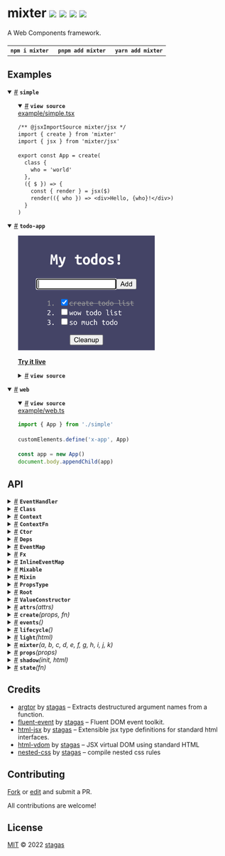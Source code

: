 <h1>
mixter <a href="https://npmjs.org/package/mixter"><img src="https://img.shields.io/badge/npm-v0.2.0-F00.svg?colorA=000"/></a> <a href="src"><img src="https://img.shields.io/badge/loc-593-FFF.svg?colorA=000"/></a> <a href="https://cdn.jsdelivr.net/npm/mixter@0.2.0/dist/mixter.min.js"><img src="https://img.shields.io/badge/brotli-2.8K-333.svg?colorA=000"/></a> <a href="LICENSE"><img src="https://img.shields.io/badge/license-MIT-F0B.svg?colorA=000"/></a>
</h1>

<p></p>

A Web Components framework.

<h4>
<table><tr><td title="Triple click to select and copy paste">
<code>npm i mixter </code>
</td><td title="Triple click to select and copy paste">
<code>pnpm add mixter </code>
</td><td title="Triple click to select and copy paste">
<code>yarn add mixter</code>
</td></tr></table>
</h4>

## Examples

<details id="example$simple" title="simple" open><summary><span><a href="#example$simple">#</a></span>  <code><strong>simple</strong></code></summary>  <ul>    <details id="source$simple" title="simple source code" open><summary><span><a href="#source$simple">#</a></span>  <code><strong>view source</strong></code></summary>  <a href="example/simple.tsx">example/simple.tsx</a>  <p>

```tsx
/** @jsxImportSource mixter/jsx */
import { create } from 'mixter'
import { jsx } from 'mixter/jsx'

export const App = create(
  class {
    who = 'world'
  },
  ({ $ }) => {
    const { render } = jsx($)
    render(({ who }) => <div>Hello, {who}!</div>)
  }
)
```

</p>
</details></ul></details><details id="example$todo-app" title="todo-app" open><summary><span><a href="#example$todo-app">#</a></span>  <code><strong>todo-app</strong></code></summary>  <ul><p></p>  <a href="https://stagas.github.io/mixter/example/todo-app.html"><img width="308.57142857142856" src="example/todo-app.png"></img>  <p><strong>Try it live</strong></p></a>    <details id="source$todo-app" title="todo-app source code" ><summary><span><a href="#source$todo-app">#</a></span>  <code><strong>view source</strong></code></summary>  <a href="example/todo-app.tsx">example/todo-app.tsx</a>  <p>

```tsx
/** @jsxImportSource mixter/jsx */
import { attrs, css, event, events, mixter, props, shadow, state } from 'mixter'
import { jsx, refs } from 'mixter/jsx'

type Todo = {
  name: string
  done: boolean
}

export class TodoApp extends mixter(
  // Extend basic HTMLElement
  HTMLElement,
  // Attach ShadowRoot
  shadow(),
  // Declare the events we will be emitting, this allows for
  // `el.onsomeevent = fn` to be statically typed
  events<{
    done: CustomEvent<{ todo: Todo }>
  }>(),
  // Element attributes, can be String, Number, Boolean
  attrs(
    class {
      name = 'My todos!'
      background = '#446'
      todoColor = '#fff'
      doneColor = '#999'
    }
  ),
  // Declare properties, can be any type
  props(
    class {
      form?: HTMLFormElement
      textInput?: HTMLInputElement
      todos: Todo[] = [
        { name: 'create todo list', done: true },
        { name: 'wow todo list', done: false },
        { name: 'so much todo', done: false },
      ]
      onTodoCleanup?: () => void
      onTodoAdd?: () => void
      onTodoChange?: (todo: Todo) => (
        e: Event & { currentTarget: HTMLInputElement },
      ) => void
    }
  ),
  // Reactive state handler
  state<TodoApp>(({ $, effect, reduce }) => {
    // Use jsx, returns the render function which acts like a `reduce`
    // that instead renders on the root element.
    const { render } = jsx($)
    // Use refs, `ref.someElement` can now be passed to `ref=` attributes in JSX.
    // Refs are bidirectional, meaning if they already have a reference, passing them to
    // a JSX element will "give" that element by reference, instead of filling "from" it.
    const { ref } = refs($)

    $.onTodoAdd = reduce(({ textInput, todos }) => (event().prevent.stop(() => {
      $.todos = [...todos, { name: textInput.value, done: false }]
      textInput.value = ''
      textInput.focus()
      // initialized with a noop function otherwise the render() below will never "fire"
      // because we are in its dependencies and our dependency `textInput` is
      // assigned inside it.
    })), () => {})

    $.onTodoChange = reduce(({ host, todos }) => (todo => (e => {
      todo.done = e.currentTarget.checked
      $.todos = [...todos]
      if (todo.done) host.dispatch('done', { todo })
    })))

    $.onTodoCleanup = reduce(({ todos }) => (() => {
      $.todos = [...todos.filter(todo => !todo.done)]
    }), () => {})

    effect(({ todos }) => {
      if (todos.length > 0 && todos.filter(todo => !todo.done).length === 0)
        alert('All done! Congrats!')
    })

    render((
      {
        name,
        background,
        doneColor,
        onTodoAdd,
        onTodoChange,
        onTodoCleanup,
        todoColor,
        todos,
      },
    ) => (
      <>
        <style>
          {css`
          width: 250px;
          padding: 10px;
          display: inline-flex;
          flex-flow: column nowrap;
          align-items: center;
          font-family: 'Ubuntu Mono', monospace;
          background: ${background};
          color: ${todoColor};
          .done {
            color: ${doneColor};
          }
          `()}
        </style>

        <h1>{name}</h1>

        <form
          onsubmit={onTodoAdd}
          style={{
            display: 'flex',
            flexFlow: 'column nowrap',
            alignItems: 'center',
          }}
        >
          <div>
            <input ref={ref.textInput} type="text" autofocus />
            <button type="submit">Add</button>
          </div>

          <ol>
            {todos.map(todo => (
              <li class={todo.done ? 'done' : ''}>
                <label>
                  <input
                    type="checkbox"
                    checked={todo.done}
                    onchange={onTodoChange(todo)}
                  />
                  {todo.done
                    ? <strike>{todo.name}</strike>
                    : todo.name}
                </label>
              </li>
            ))}
          </ol>

          {todos.some(todo => todo.done)
            && <button onclick={onTodoCleanup}>Cleanup</button>}
        </form>
      </>
    ))
  })
) {}

customElements.define('todo-app', TodoApp)

const todoApp = new TodoApp()

document.body.appendChild(todoApp)

todoApp.ondone = ({ detail: { todo } }) => {
  console.log('done', todo)
  // change background to a random hue every time we finish a todo
  todoApp.background = `hsl(${Math.random() * 360}, 30%, 20%)`
}
```

</p>
</details></ul></details><details id="example$web" title="web" open><summary><span><a href="#example$web">#</a></span>  <code><strong>web</strong></code></summary>  <ul>    <details id="source$web" title="web source code" open><summary><span><a href="#source$web">#</a></span>  <code><strong>view source</strong></code></summary>  <a href="example/web.ts">example/web.ts</a>  <p>

```ts
import { App } from './simple'

customElements.define('x-app', App)

const app = new App()
document.body.appendChild(app)
```

</p>
</details></ul></details>

## API

<p>  <details id="EventHandler$21" title="Interface" ><summary><span><a href="#EventHandler$21">#</a></span>  <code><strong>EventHandler</strong></code>    </summary>  <a href="src/mixins/events.ts#L3">src/mixins/events.ts#L3</a>  <ul>    <p>    <details id="e$25" title="Parameter" ><summary><span><a href="#e$25">#</a></span>  <code><strong>e</strong></code>    </summary>    <ul><p><a href="#E$23">E</a> &amp; {<p>  <details id="currentTarget$27" title="Property" ><summary><span><a href="#currentTarget$27">#</a></span>  <code><strong>currentTarget</strong></code>    </summary>  <a href="src/mixins/events.ts#L4">src/mixins/events.ts#L4</a>  <ul><p><a href="#T$22">T</a></p>        </ul></details><details id="target$28" title="Property" ><summary><span><a href="#target$28">#</a></span>  <code><strong>target</strong></code>    </summary>  <a href="src/mixins/events.ts#L4">src/mixins/events.ts#L4</a>  <ul><p><span>Element</span></p>        </ul></details></p>}</p>        </ul></details>  <p><strong>EventHandler</strong><em>(e)</em>  &nbsp;=&gt;  <ul>void</ul></p></p>    </ul></details><details id="Class$453" title="TypeAlias" ><summary><span><a href="#Class$453">#</a></span>  <code><strong>Class</strong></code>    </summary>  <a href="src/types.ts#L1">src/types.ts#L1</a>  <ul><p><details id="__type$454" title="Constructor" ><summary><span><a href="#__type$454">#</a></span>  <em>(args)</em>    </summary>  <a href="src/types.ts#L1">src/types.ts#L1</a>  <ul>    <p>  <details id="__type$455" title="ConstructorSignature" ><summary><span><a href="#__type$455">#</a></span>  <code><strong>new</strong></code><em>()</em>    </summary>    <ul><p><a href="#T$457">T</a></p>      <p>  <details id="args$456" title="Parameter" ><summary><span><a href="#args$456">#</a></span>  <code><strong>args</strong></code>    </summary>    <ul><p>any  []</p>        </ul></details></p>  </ul></details></p>    </ul></details></p>        </ul></details><details id="Context$112" title="TypeAlias" ><summary><span><a href="#Context$112">#</a></span>  <code><strong>Context</strong></code>    </summary>  <a href="src/mixins/state.ts#L24">src/mixins/state.ts#L24</a>  <ul><p>{<p>  <details id="$$114" title="Property" ><summary><span><a href="#$$114">#</a></span>  <code><strong>$</strong></code>    </summary>  <a href="src/mixins/state.ts#L25">src/mixins/state.ts#L25</a>  <ul><p><a href="#Context$112">Context</a>&lt;<a href="#T$135">T</a>&gt; &amp; <a href="#T$135">T</a></p>        </ul></details><details id="cleanup$115" title="Method" ><summary><span><a href="#cleanup$115">#</a></span>  <code><strong>cleanup</strong></code><em>()</em>    </summary>  <a href="src/mixins/state.ts#L26">src/mixins/state.ts#L26</a>  <ul>    <p>      <p><strong>cleanup</strong><em>()</em>  &nbsp;=&gt;  <ul>void</ul></p></p>    </ul></details><details id="effect$117" title="Method" ><summary><span><a href="#effect$117">#</a></span>  <code><strong>effect</strong></code><em>(fn, cb)</em>    </summary>  <a href="src/mixins/state.ts#L27">src/mixins/state.ts#L27</a>  <ul>    <p>    <details id="fn$119" title="Function" ><summary><span><a href="#fn$119">#</a></span>  <code><strong>fn</strong></code><em>(ctx)</em>    </summary>    <ul>    <p>    <details id="ctx$122" title="Parameter" ><summary><span><a href="#ctx$122">#</a></span>  <code><strong>ctx</strong></code>    </summary>    <ul><p><a href="#Deps$91">Deps</a>&lt;<a href="#T$135">T</a>&gt;</p>        </ul></details>  <p><strong>fn</strong><em>(ctx)</em>  &nbsp;=&gt;  <ul>any</ul></p></p>    </ul></details><details id="cb$123" title="Function" ><summary><span><a href="#cb$123">#</a></span>  <code><strong>cb</strong></code><em>(value)</em>    </summary>    <ul>    <p>    <details id="value$126" title="Parameter" ><summary><span><a href="#value$126">#</a></span>  <code><strong>value</strong></code>    </summary>    <ul><p>any</p>        </ul></details>  <p><strong>cb</strong><em>(value)</em>  &nbsp;=&gt;  <ul>boolean | void</ul></p></p>    </ul></details>  <p><strong>effect</strong><em>(fn, cb)</em>  &nbsp;=&gt;  <ul>void</ul></p></p>    </ul></details><details id="reduce$127" title="Method" ><summary><span><a href="#reduce$127">#</a></span>  <code><strong>reduce</strong></code><em>(fn, initial)</em>    </summary>  <a href="src/mixins/state.ts#L28">src/mixins/state.ts#L28</a>  <ul>    <p>    <details id="fn$130" title="Function" ><summary><span><a href="#fn$130">#</a></span>  <code><strong>fn</strong></code><em>(ctx)</em>    </summary>    <ul>    <p>    <details id="ctx$133" title="Parameter" ><summary><span><a href="#ctx$133">#</a></span>  <code><strong>ctx</strong></code>    </summary>    <ul><p><a href="#Deps$91">Deps</a>&lt;<a href="#T$135">T</a>&gt;</p>        </ul></details>  <p><strong>fn</strong><em>(ctx)</em>  &nbsp;=&gt;  <ul><a href="#R$129">R</a></ul></p></p>    </ul></details><details id="initial$134" title="Parameter" ><summary><span><a href="#initial$134">#</a></span>  <code><strong>initial</strong></code>    </summary>    <ul><p><a href="#R$129">R</a></p>        </ul></details>  <p><strong>reduce</strong>&lt;<span>R</span>&gt;<em>(fn, initial)</em>  &nbsp;=&gt;  <ul><a href="#R$129">R</a></ul></p></p>    </ul></details></p>}</p>        </ul></details><details id="ContextFn$85" title="TypeAlias" ><summary><span><a href="#ContextFn$85">#</a></span>  <code><strong>ContextFn</strong></code>    </summary>  <a href="src/mixins/state.ts#L6">src/mixins/state.ts#L6</a>  <ul><p><details id="__type$86" title="Function" ><summary><span><a href="#__type$86">#</a></span>  <em>(this, ctx)</em>    </summary>    <ul>    <p>    <details id="this$88" title="Parameter" ><summary><span><a href="#this$88">#</a></span>  <code><strong>this</strong></code>    </summary>    <ul><p><a href="#T$90">T</a></p>        </ul></details><details id="ctx$89" title="Parameter" ><summary><span><a href="#ctx$89">#</a></span>  <code><strong>ctx</strong></code>    </summary>    <ul><p><a href="#Context$112">Context</a>&lt;<a href="#T$90">T</a>&gt;</p>        </ul></details>  <p><strong></strong><em>(this, ctx)</em>  &nbsp;=&gt;  <ul>void</ul></p></p>    </ul></details></p>        </ul></details><details id="Ctor$458" title="TypeAlias" ><summary><span><a href="#Ctor$458">#</a></span>  <code><strong>Ctor</strong></code>    </summary>  <a href="src/types.ts#L3">src/types.ts#L3</a>  <ul><p><details id="__type$459" title="Constructor" ><summary><span><a href="#__type$459">#</a></span>  <em>(args)</em>    </summary>  <a href="src/types.ts#L3">src/types.ts#L3</a>  <ul>    <p>  <details id="__type$460" title="ConstructorSignature" ><summary><span><a href="#__type$460">#</a></span>  <code><strong>new</strong></code><em>()</em>    </summary>    <ul><p>unknown</p>      <p>  <details id="args$461" title="Parameter" ><summary><span><a href="#args$461">#</a></span>  <code><strong>args</strong></code>    </summary>    <ul><p>any  []</p>        </ul></details></p>  </ul></details></p>    </ul></details></p>        </ul></details><details id="Deps$91" title="TypeAlias" ><summary><span><a href="#Deps$91">#</a></span>  <code><strong>Deps</strong></code>    </summary>  <a href="src/mixins/state.ts#L8">src/mixins/state.ts#L8</a>  <ul><p>[K   in   keyof     <a href="#T$92">T</a>  ]-?:  <span>NonNullable</span>&lt;<a href="#T$92">T</a>  [<span>K</span>]&gt;</p>        </ul></details><details id="EventMap$29" title="TypeAlias" ><summary><span><a href="#EventMap$29">#</a></span>  <code><strong>EventMap</strong></code>    </summary>  <a href="src/mixins/events.ts#L7">src/mixins/events.ts#L7</a>  <ul><p>[K   in   keyof     <a href="#P$31">P</a>  ]:  <a href="#EventHandler$21">EventHandler</a>&lt;<span>InstanceType</span>&lt;<a href="#T$30">T</a>&gt;, <a href="#P$31">P</a>  [<span>K</span>]&gt;</p>        </ul></details><details id="Fx$93" title="TypeAlias" ><summary><span><a href="#Fx$93">#</a></span>  <code><strong>Fx</strong></code>    </summary>  <a href="src/mixins/state.ts#L12">src/mixins/state.ts#L12</a>  <ul><p>{<p>  <details id="dispose$101" title="Property" ><summary><span><a href="#dispose$101">#</a></span>  <code><strong>dispose</strong></code>    </summary>  <a href="src/mixins/state.ts#L15">src/mixins/state.ts#L15</a>  <ul><p><details id="__type$102" title="Function" ><summary><span><a href="#__type$102">#</a></span>  <em>()</em>    </summary>    <ul>    <p>      <p><strong></strong><em>()</em>  &nbsp;=&gt;  <ul>void</ul></p></p>    </ul></details> | <code>null</code></p>        </ul></details><details id="initial$105" title="Property" ><summary><span><a href="#initial$105">#</a></span>  <code><strong>initial</strong></code>    </summary>  <a href="src/mixins/state.ts#L17">src/mixins/state.ts#L17</a>  <ul><p>any</p>        </ul></details><details id="keys$107" title="Property" ><summary><span><a href="#keys$107">#</a></span>  <code><strong>keys</strong></code>    </summary>  <a href="src/mixins/state.ts#L19">src/mixins/state.ts#L19</a>  <ul><p><span>Set</span>&lt;keyof     <a href="#T$110">T</a>&gt;</p>        </ul></details><details id="pass$109" title="Property" ><summary><span><a href="#pass$109">#</a></span>  <code><strong>pass</strong></code>    </summary>  <a href="src/mixins/state.ts#L21">src/mixins/state.ts#L21</a>  <ul><p>boolean</p>        </ul></details><details id="target$106" title="Property" ><summary><span><a href="#target$106">#</a></span>  <code><strong>target</strong></code>    </summary>  <a href="src/mixins/state.ts#L18">src/mixins/state.ts#L18</a>  <ul><p>keyof     <a href="#T$110">T</a></p>        </ul></details><details id="type$104" title="Property" ><summary><span><a href="#type$104">#</a></span>  <code><strong>type</strong></code>    </summary>  <a href="src/mixins/state.ts#L16">src/mixins/state.ts#L16</a>  <ul><p>any</p>        </ul></details><details id="values$108" title="Property" ><summary><span><a href="#values$108">#</a></span>  <code><strong>values</strong></code>    </summary>  <a href="src/mixins/state.ts#L20">src/mixins/state.ts#L20</a>  <ul><p><a href="#Deps$91">Deps</a>&lt;<a href="#T$110">T</a>&gt;</p>        </ul></details><details id="cb$98" title="Method" ><summary><span><a href="#cb$98">#</a></span>  <code><strong>cb</strong></code><em>(value)</em>    </summary>  <a href="src/mixins/state.ts#L14">src/mixins/state.ts#L14</a>  <ul>    <p>    <details id="value$100" title="Parameter" ><summary><span><a href="#value$100">#</a></span>  <code><strong>value</strong></code>    </summary>    <ul><p><a href="#R$111">R</a></p>        </ul></details>  <p><strong>cb</strong><em>(value)</em>  &nbsp;=&gt;  <ul>boolean | void</ul></p></p>    </ul></details><details id="fn$95" title="Method" ><summary><span><a href="#fn$95">#</a></span>  <code><strong>fn</strong></code><em>(deps)</em>    </summary>  <a href="src/mixins/state.ts#L13">src/mixins/state.ts#L13</a>  <ul>    <p>    <details id="deps$97" title="Parameter" ><summary><span><a href="#deps$97">#</a></span>  <code><strong>deps</strong></code>    </summary>    <ul><p><a href="#Deps$91">Deps</a>&lt;<a href="#T$110">T</a>&gt;</p>        </ul></details>  <p><strong>fn</strong><em>(deps)</em>  &nbsp;=&gt;  <ul><a href="#R$111">R</a></ul></p></p>    </ul></details></p>}</p>        </ul></details><details id="InlineEventMap$32" title="TypeAlias" ><summary><span><a href="#InlineEventMap$32">#</a></span>  <code><strong>InlineEventMap</strong></code>    </summary>  <a href="src/mixins/events.ts#L14">src/mixins/events.ts#L14</a>  <ul><p>[K   in   keyof     <a href="#P$34">P</a>  ]:  <a href="#EventHandler$21">EventHandler</a>&lt;<span>InstanceType</span>&lt;<a href="#T$33">T</a>&gt;, <a href="#P$34">P</a>  [<span>K</span>]&gt;</p>        </ul></details><details id="Mixable$462" title="TypeAlias" ><summary><span><a href="#Mixable$462">#</a></span>  <code><strong>Mixable</strong></code>    </summary>  <a href="src/types.ts#L5">src/types.ts#L5</a>  <ul><p>{} &amp; <span>Omit</span>&lt;<a href="#T$464">T</a>, <code>"constructor"</code>&gt;</p>        </ul></details><details id="Mixin$465" title="TypeAlias" ><summary><span><a href="#Mixin$465">#</a></span>  <code><strong>Mixin</strong></code>    </summary>  <a href="src/types.ts#L9">src/types.ts#L9</a>  <ul><p><a href="#Mixable$462">Mixable</a>&lt;<span>CustomElementConstructor</span>&gt;</p>        </ul></details><details id="PropsType$11" title="TypeAlias" ><summary><span><a href="#PropsType$11">#</a></span>  <code><strong>PropsType</strong></code>    </summary>  <a href="src/mixins/attrs.ts#L6">src/mixins/attrs.ts#L6</a>  <ul><p>[K   in   keyof     <a href="#T$12">T</a>  ]:  <span>NonNullable</span>&lt;<a href="#T$12">T</a>  [<span>K</span>]&gt; extends <a href="#ValueConstructor$10">ValueConstructor</a> ? <span>ReturnType</span>&lt;<span>NonNullable</span>&lt;<a href="#T$12">T</a>  [<span>K</span>]&gt;&gt; : <span>NonNullable</span>&lt;<a href="#T$12">T</a>  [<span>K</span>]&gt;</p>        </ul></details><details id="Root$479" title="TypeAlias" ><summary><span><a href="#Root$479">#</a></span>  <code><strong>Root</strong></code>    </summary>  <a href="src/types.ts#L72">src/types.ts#L72</a>  <ul><p>{}</p>        </ul></details><details id="ValueConstructor$10" title="TypeAlias" ><summary><span><a href="#ValueConstructor$10">#</a></span>  <code><strong>ValueConstructor</strong></code>    </summary>  <a href="src/mixins/attrs.ts#L4">src/mixins/attrs.ts#L4</a>  <ul><p>typeof   <span>String</span> | typeof   <span>Number</span> | typeof   <span>Boolean</span></p>        </ul></details><details id="attrs$13" title="Function" ><summary><span><a href="#attrs$13">#</a></span>  <code><strong>attrs</strong></code><em>(attrs)</em>    </summary>  <a href="src/mixins/attrs.ts#L34">src/mixins/attrs.ts#L34</a>  <ul>    <p>    <details id="attrs$16" title="Parameter" ><summary><span><a href="#attrs$16">#</a></span>  <code><strong>attrs</strong></code>    </summary>    <ul><p><a href="#Class$453">Class</a>&lt;<a href="#P$15">P</a>&gt;</p>        </ul></details>  <p><strong>attrs</strong>&lt;<span>P</span>&gt;<em>(attrs)</em>  &nbsp;=&gt;  <ul><details id="__type$17" title="Function" ><summary><span><a href="#__type$17">#</a></span>  <em>(superclass)</em>    </summary>    <ul>    <p>    <details id="superclass$20" title="Parameter" ><summary><span><a href="#superclass$20">#</a></span>  <code><strong>superclass</strong></code>    </summary>    <ul><p><a href="#T$19">T</a></p>        </ul></details>  <p><strong></strong>&lt;<span>T</span><span>&nbsp;extends&nbsp;</span>     <a href="#Mixin$465">Mixin</a>&gt;<em>(superclass)</em>  &nbsp;=&gt;  <ul><a href="#T$19">T</a> &amp; <a href="#Class$453">Class</a>&lt;<a href="#PropsType$11">PropsType</a>&lt;<a href="#P$15">P</a>&gt;&gt;</ul></p></p>    </ul></details></ul></p></p>    </ul></details><details id="create$1" title="Function" ><summary><span><a href="#create$1">#</a></span>  <code><strong>create</strong></code><em>(props, fn)</em>    </summary>  <a href="src/create.ts#L3">src/create.ts#L3</a>  <ul>    <p>    <details id="props$4" title="Parameter" ><summary><span><a href="#props$4">#</a></span>  <code><strong>props</strong></code>    </summary>    <ul><p><a href="#Class$453">Class</a>&lt;<a href="#P$3">P</a>&gt;</p>        </ul></details><details id="fn$5" title="Parameter" ><summary><span><a href="#fn$5">#</a></span>  <code><strong>fn</strong></code>    </summary>    <ul><p><a href="#ContextFn$85">ContextFn</a>&lt;<a href="#P$3">P</a> &amp; <a href="#Root$479">Root</a>&gt;</p>        </ul></details>  <p><strong>create</strong>&lt;<span>P</span>&gt;<em>(props, fn)</em>  &nbsp;=&gt;  <ul>{} &amp; <a href="#Class$453">Class</a>&lt;<a href="#Root$479">Root</a>&gt; &amp; <a href="#Class$453">Class</a>&lt;<a href="#P$3">P</a>&gt; &amp; <a href="#Class$453">Class</a>&lt;{}&gt;</ul></p></p>    </ul></details><details id="events$35" title="Function" ><summary><span><a href="#events$35">#</a></span>  <code><strong>events</strong></code><em>()</em>    </summary>  <a href="src/mixins/events.ts#L27">src/mixins/events.ts#L27</a>  <ul>    <p>      <p><strong>events</strong>&lt;<span>P</span><span>&nbsp;extends&nbsp;</span>     <span>Record</span>&lt;string, <span>Event</span>&gt;&gt;<em>()</em>  &nbsp;=&gt;  <ul><details id="__type$38" title="Function" ><summary><span><a href="#__type$38">#</a></span>  <em>(superclass)</em>    </summary>    <ul>    <p>    <details id="superclass$41" title="Parameter" ><summary><span><a href="#superclass$41">#</a></span>  <code><strong>superclass</strong></code>    </summary>    <ul><p><a href="#T$40">T</a></p>        </ul></details>  <p><strong></strong>&lt;<span>T</span><span>&nbsp;extends&nbsp;</span>     <a href="#Mixin$465">Mixin</a>&gt;<em>(superclass)</em>  &nbsp;=&gt;  <ul><a href="#T$40">T</a> &amp; <a href="#Class$453">Class</a>&lt;{<p>  <details id="addEventListener$43" title="Method" ><summary><span><a href="#addEventListener$43">#</a></span>  <code><strong>addEventListener</strong></code><em>(type, listener, options)</em>    </summary>    <ul>    <p>    <details id="type$46" title="Parameter" ><summary><span><a href="#type$46">#</a></span>  <code><strong>type</strong></code>    </summary>    <ul><p><a href="#K$45">K</a></p>        </ul></details><details id="listener$47" title="Parameter" ><summary><span><a href="#listener$47">#</a></span>  <code><strong>listener</strong></code>    </summary>    <ul><p>any</p>        </ul></details><details id="options$48" title="Parameter" ><summary><span><a href="#options$48">#</a></span>  <code><strong>options</strong></code>    </summary>    <ul><p>any</p>        </ul></details>  <p><strong>addEventListener</strong>&lt;<span>K</span>&gt;<em>(type, listener, options)</em>  &nbsp;=&gt;  <ul>void</ul></p></p>    </ul></details><details id="dispatch$49" title="Method" ><summary><span><a href="#dispatch$49">#</a></span>  <code><strong>dispatch</strong></code><em>(name, detail, init)</em>    </summary>    <ul>    <p>    <details id="name$51" title="Parameter" ><summary><span><a href="#name$51">#</a></span>  <code><strong>name</strong></code>    </summary>    <ul><p>string</p>        </ul></details><details id="detail$52" title="Parameter" ><summary><span><a href="#detail$52">#</a></span>  <code><strong>detail</strong></code>    </summary>    <ul><p>any</p>        </ul></details><details id="init$53" title="Parameter" ><summary><span><a href="#init$53">#</a></span>  <code><strong>init</strong></code>    </summary>    <ul><p><span>CustomEventInit</span>&lt;any&gt;</p>        </ul></details>  <p><strong>dispatch</strong><em>(name, detail, init)</em>  &nbsp;=&gt;  <ul>any</ul></p></p>    </ul></details></p>} &amp; <a href="#InlineEventMap$32">InlineEventMap</a>&lt;<a href="#T$40">T</a>, <a href="#P$37">P</a>&gt;&gt;</ul></p></p>    </ul></details></ul></p></p>    </ul></details><details id="lifecycle$54" title="Function" ><summary><span><a href="#lifecycle$54">#</a></span>  <code><strong>lifecycle</strong></code><em>()</em>    </summary>  <a href="src/mixins/lifecycle.ts#L3">src/mixins/lifecycle.ts#L3</a>  <ul>    <p>      <p><strong>lifecycle</strong><em>()</em>  &nbsp;=&gt;  <ul><details id="__type$56" title="Function" ><summary><span><a href="#__type$56">#</a></span>  <em>(superclass)</em>    </summary>    <ul>    <p>    <details id="superclass$59" title="Parameter" ><summary><span><a href="#superclass$59">#</a></span>  <code><strong>superclass</strong></code>    </summary>    <ul><p><a href="#T$58">T</a></p>        </ul></details>  <p><strong></strong>&lt;<span>T</span><span>&nbsp;extends&nbsp;</span>     <a href="#Mixin$465">Mixin</a>&gt;<em>(superclass)</em>  &nbsp;=&gt;  <ul><a href="#T$58">T</a> &amp; <a href="#Class$453">Class</a>&lt;{<p>  <details id="isMounted$61" title="Property" ><summary><span><a href="#isMounted$61">#</a></span>  <code><strong>isMounted</strong></code>    </summary>  <a href="src/mixins/lifecycle.ts#L29">src/mixins/lifecycle.ts#L29</a>  <ul><p>boolean</p>        </ul></details></p>}&gt;</ul></p></p>    </ul></details></ul></p></p>    </ul></details><details id="light$62" title="Function" ><summary><span><a href="#light$62">#</a></span>  <code><strong>light</strong></code><em>(html)</em>    </summary>  <a href="src/mixins/light.ts#L3">src/mixins/light.ts#L3</a>  <ul>    <p>    <details id="html$64" title="Parameter" ><summary><span><a href="#html$64">#</a></span>  <code><strong>html</strong></code>  <span><span>&nbsp;=&nbsp;</span>  <code>''</code></span>  </summary>    <ul><p>string</p>        </ul></details>  <p><strong>light</strong><em>(html)</em>  &nbsp;=&gt;  <ul><details id="__type$65" title="Function" ><summary><span><a href="#__type$65">#</a></span>  <em>(superclass)</em>    </summary>    <ul>    <p>    <details id="superclass$68" title="Parameter" ><summary><span><a href="#superclass$68">#</a></span>  <code><strong>superclass</strong></code>    </summary>    <ul><p><a href="#T$67">T</a></p>        </ul></details>  <p><strong></strong>&lt;<span>T</span><span>&nbsp;extends&nbsp;</span>     <a href="#Mixin$465">Mixin</a>&gt;<em>(superclass)</em>  &nbsp;=&gt;  <ul><a href="#T$67">T</a> &amp; <a href="#Class$453">Class</a>&lt;<a href="#Root$479">Root</a>&gt;</ul></p></p>    </ul></details></ul></p></p>    </ul></details><details id="mixter$147" title="Function" ><summary><span><a href="#mixter$147">#</a></span>  <code><strong>mixter</strong></code><em>(a, b, c, d, e, f, g, h, i, j, k)</em>    </summary>  <a href="src/mixter.ts#L3">src/mixter.ts#L3</a>  <ul>    <p>    <details id="a$160" title="Parameter" ><summary><span><a href="#a$160">#</a></span>  <code><strong>a</strong></code>    </summary>    <ul><p><a href="#A$149">A</a></p>        </ul></details><details id="b$161" title="Function" ><summary><span><a href="#b$161">#</a></span>  <code><strong>b</strong></code><em>(trait)</em>    </summary>    <ul>    <p>    <details id="trait$164" title="Parameter" ><summary><span><a href="#trait$164">#</a></span>  <code><strong>trait</strong></code>    </summary>    <ul><p><a href="#A$149">A</a></p>        </ul></details>  <p><strong>b</strong><em>(trait)</em>  &nbsp;=&gt;  <ul><a href="#B$150">B</a></ul></p></p>    </ul></details><details id="c$165" title="Function" ><summary><span><a href="#c$165">#</a></span>  <code><strong>c</strong></code><em>(trait)</em>    </summary>    <ul>    <p>    <details id="trait$168" title="Parameter" ><summary><span><a href="#trait$168">#</a></span>  <code><strong>trait</strong></code>    </summary>    <ul><p><a href="#B$150">B</a></p>        </ul></details>  <p><strong>c</strong><em>(trait)</em>  &nbsp;=&gt;  <ul><a href="#C$151">C</a></ul></p></p>    </ul></details><details id="d$169" title="Function" ><summary><span><a href="#d$169">#</a></span>  <code><strong>d</strong></code><em>(trait)</em>    </summary>    <ul>    <p>    <details id="trait$172" title="Parameter" ><summary><span><a href="#trait$172">#</a></span>  <code><strong>trait</strong></code>    </summary>    <ul><p><a href="#C$151">C</a></p>        </ul></details>  <p><strong>d</strong><em>(trait)</em>  &nbsp;=&gt;  <ul><a href="#D$152">D</a></ul></p></p>    </ul></details><details id="e$173" title="Function" ><summary><span><a href="#e$173">#</a></span>  <code><strong>e</strong></code><em>(trait)</em>    </summary>    <ul>    <p>    <details id="trait$176" title="Parameter" ><summary><span><a href="#trait$176">#</a></span>  <code><strong>trait</strong></code>    </summary>    <ul><p><a href="#D$152">D</a></p>        </ul></details>  <p><strong>e</strong><em>(trait)</em>  &nbsp;=&gt;  <ul><a href="#E$153">E</a></ul></p></p>    </ul></details><details id="f$177" title="Function" ><summary><span><a href="#f$177">#</a></span>  <code><strong>f</strong></code><em>(trait)</em>    </summary>    <ul>    <p>    <details id="trait$180" title="Parameter" ><summary><span><a href="#trait$180">#</a></span>  <code><strong>trait</strong></code>    </summary>    <ul><p><a href="#E$153">E</a></p>        </ul></details>  <p><strong>f</strong><em>(trait)</em>  &nbsp;=&gt;  <ul><a href="#F$154">F</a></ul></p></p>    </ul></details><details id="g$181" title="Function" ><summary><span><a href="#g$181">#</a></span>  <code><strong>g</strong></code><em>(trait)</em>    </summary>    <ul>    <p>    <details id="trait$184" title="Parameter" ><summary><span><a href="#trait$184">#</a></span>  <code><strong>trait</strong></code>    </summary>    <ul><p><a href="#F$154">F</a></p>        </ul></details>  <p><strong>g</strong><em>(trait)</em>  &nbsp;=&gt;  <ul><a href="#G$155">G</a></ul></p></p>    </ul></details><details id="h$185" title="Function" ><summary><span><a href="#h$185">#</a></span>  <code><strong>h</strong></code><em>(trait)</em>    </summary>    <ul>    <p>    <details id="trait$188" title="Parameter" ><summary><span><a href="#trait$188">#</a></span>  <code><strong>trait</strong></code>    </summary>    <ul><p><a href="#G$155">G</a></p>        </ul></details>  <p><strong>h</strong><em>(trait)</em>  &nbsp;=&gt;  <ul><a href="#H$156">H</a></ul></p></p>    </ul></details><details id="i$189" title="Function" ><summary><span><a href="#i$189">#</a></span>  <code><strong>i</strong></code><em>(trait)</em>    </summary>    <ul>    <p>    <details id="trait$192" title="Parameter" ><summary><span><a href="#trait$192">#</a></span>  <code><strong>trait</strong></code>    </summary>    <ul><p><a href="#H$156">H</a></p>        </ul></details>  <p><strong>i</strong><em>(trait)</em>  &nbsp;=&gt;  <ul><a href="#I$157">I</a></ul></p></p>    </ul></details><details id="j$193" title="Function" ><summary><span><a href="#j$193">#</a></span>  <code><strong>j</strong></code><em>(trait)</em>    </summary>    <ul>    <p>    <details id="trait$196" title="Parameter" ><summary><span><a href="#trait$196">#</a></span>  <code><strong>trait</strong></code>    </summary>    <ul><p><a href="#I$157">I</a></p>        </ul></details>  <p><strong>j</strong><em>(trait)</em>  &nbsp;=&gt;  <ul><a href="#J$158">J</a></ul></p></p>    </ul></details><details id="k$197" title="Function" ><summary><span><a href="#k$197">#</a></span>  <code><strong>k</strong></code><em>(trait)</em>    </summary>    <ul>    <p>    <details id="trait$200" title="Parameter" ><summary><span><a href="#trait$200">#</a></span>  <code><strong>trait</strong></code>    </summary>    <ul><p><a href="#J$158">J</a></p>        </ul></details>  <p><strong>k</strong><em>(trait)</em>  &nbsp;=&gt;  <ul><a href="#K$159">K</a></ul></p></p>    </ul></details>  <p><strong>mixter</strong>&lt;<span>A</span><span>&nbsp;extends&nbsp;</span>     <a href="#Ctor$458">Ctor</a>, <span>B</span><span>&nbsp;extends&nbsp;</span>     <a href="#Ctor$458">Ctor</a>, <span>C</span><span>&nbsp;extends&nbsp;</span>     <a href="#Ctor$458">Ctor</a>, <span>D</span><span>&nbsp;extends&nbsp;</span>     <a href="#Ctor$458">Ctor</a>, <span>E</span><span>&nbsp;extends&nbsp;</span>     <a href="#Ctor$458">Ctor</a>, <span>F</span><span>&nbsp;extends&nbsp;</span>     <a href="#Ctor$458">Ctor</a>, <span>G</span><span>&nbsp;extends&nbsp;</span>     <a href="#Ctor$458">Ctor</a>, <span>H</span><span>&nbsp;extends&nbsp;</span>     <a href="#Ctor$458">Ctor</a>, <span>I</span><span>&nbsp;extends&nbsp;</span>     <a href="#Ctor$458">Ctor</a>, <span>J</span><span>&nbsp;extends&nbsp;</span>     <a href="#Ctor$458">Ctor</a>, <span>K</span><span>&nbsp;extends&nbsp;</span>     <a href="#Ctor$458">Ctor</a>&gt;<em>(a, b, c, d, e, f, g, h, i, j, k)</em>  &nbsp;=&gt;  <ul><a href="#A$149">A</a> &amp; <a href="#B$150">B</a> &amp; <a href="#C$151">C</a> &amp; <a href="#D$152">D</a> &amp; <a href="#E$153">E</a> &amp; <a href="#F$154">F</a> &amp; <a href="#G$155">G</a> &amp; <a href="#H$156">H</a> &amp; <a href="#I$157">I</a> &amp; <a href="#J$158">J</a> &amp; <a href="#K$159">K</a></ul></p>  <details id="a$212" title="Parameter" ><summary><span><a href="#a$212">#</a></span>  <code><strong>a</strong></code>    </summary>    <ul><p><a href="#A$202">A</a></p>        </ul></details><details id="b$213" title="Function" ><summary><span><a href="#b$213">#</a></span>  <code><strong>b</strong></code><em>(trait)</em>    </summary>    <ul>    <p>    <details id="trait$216" title="Parameter" ><summary><span><a href="#trait$216">#</a></span>  <code><strong>trait</strong></code>    </summary>    <ul><p><a href="#A$202">A</a></p>        </ul></details>  <p><strong>b</strong><em>(trait)</em>  &nbsp;=&gt;  <ul><a href="#B$203">B</a></ul></p></p>    </ul></details><details id="c$217" title="Function" ><summary><span><a href="#c$217">#</a></span>  <code><strong>c</strong></code><em>(trait)</em>    </summary>    <ul>    <p>    <details id="trait$220" title="Parameter" ><summary><span><a href="#trait$220">#</a></span>  <code><strong>trait</strong></code>    </summary>    <ul><p><a href="#B$203">B</a></p>        </ul></details>  <p><strong>c</strong><em>(trait)</em>  &nbsp;=&gt;  <ul><a href="#C$204">C</a></ul></p></p>    </ul></details><details id="d$221" title="Function" ><summary><span><a href="#d$221">#</a></span>  <code><strong>d</strong></code><em>(trait)</em>    </summary>    <ul>    <p>    <details id="trait$224" title="Parameter" ><summary><span><a href="#trait$224">#</a></span>  <code><strong>trait</strong></code>    </summary>    <ul><p><a href="#C$204">C</a></p>        </ul></details>  <p><strong>d</strong><em>(trait)</em>  &nbsp;=&gt;  <ul><a href="#D$205">D</a></ul></p></p>    </ul></details><details id="e$225" title="Function" ><summary><span><a href="#e$225">#</a></span>  <code><strong>e</strong></code><em>(trait)</em>    </summary>    <ul>    <p>    <details id="trait$228" title="Parameter" ><summary><span><a href="#trait$228">#</a></span>  <code><strong>trait</strong></code>    </summary>    <ul><p><a href="#D$205">D</a></p>        </ul></details>  <p><strong>e</strong><em>(trait)</em>  &nbsp;=&gt;  <ul><a href="#E$206">E</a></ul></p></p>    </ul></details><details id="f$229" title="Function" ><summary><span><a href="#f$229">#</a></span>  <code><strong>f</strong></code><em>(trait)</em>    </summary>    <ul>    <p>    <details id="trait$232" title="Parameter" ><summary><span><a href="#trait$232">#</a></span>  <code><strong>trait</strong></code>    </summary>    <ul><p><a href="#E$206">E</a></p>        </ul></details>  <p><strong>f</strong><em>(trait)</em>  &nbsp;=&gt;  <ul><a href="#F$207">F</a></ul></p></p>    </ul></details><details id="g$233" title="Function" ><summary><span><a href="#g$233">#</a></span>  <code><strong>g</strong></code><em>(trait)</em>    </summary>    <ul>    <p>    <details id="trait$236" title="Parameter" ><summary><span><a href="#trait$236">#</a></span>  <code><strong>trait</strong></code>    </summary>    <ul><p><a href="#F$207">F</a></p>        </ul></details>  <p><strong>g</strong><em>(trait)</em>  &nbsp;=&gt;  <ul><a href="#G$208">G</a></ul></p></p>    </ul></details><details id="h$237" title="Function" ><summary><span><a href="#h$237">#</a></span>  <code><strong>h</strong></code><em>(trait)</em>    </summary>    <ul>    <p>    <details id="trait$240" title="Parameter" ><summary><span><a href="#trait$240">#</a></span>  <code><strong>trait</strong></code>    </summary>    <ul><p><a href="#G$208">G</a></p>        </ul></details>  <p><strong>h</strong><em>(trait)</em>  &nbsp;=&gt;  <ul><a href="#H$209">H</a></ul></p></p>    </ul></details><details id="i$241" title="Function" ><summary><span><a href="#i$241">#</a></span>  <code><strong>i</strong></code><em>(trait)</em>    </summary>    <ul>    <p>    <details id="trait$244" title="Parameter" ><summary><span><a href="#trait$244">#</a></span>  <code><strong>trait</strong></code>    </summary>    <ul><p><a href="#H$209">H</a></p>        </ul></details>  <p><strong>i</strong><em>(trait)</em>  &nbsp;=&gt;  <ul><a href="#I$210">I</a></ul></p></p>    </ul></details><details id="j$245" title="Function" ><summary><span><a href="#j$245">#</a></span>  <code><strong>j</strong></code><em>(trait)</em>    </summary>    <ul>    <p>    <details id="trait$248" title="Parameter" ><summary><span><a href="#trait$248">#</a></span>  <code><strong>trait</strong></code>    </summary>    <ul><p><a href="#I$210">I</a></p>        </ul></details>  <p><strong>j</strong><em>(trait)</em>  &nbsp;=&gt;  <ul><a href="#J$211">J</a></ul></p></p>    </ul></details>  <p><strong>mixter</strong>&lt;<span>A</span><span>&nbsp;extends&nbsp;</span>     <a href="#Ctor$458">Ctor</a>, <span>B</span><span>&nbsp;extends&nbsp;</span>     <a href="#Ctor$458">Ctor</a>, <span>C</span><span>&nbsp;extends&nbsp;</span>     <a href="#Ctor$458">Ctor</a>, <span>D</span><span>&nbsp;extends&nbsp;</span>     <a href="#Ctor$458">Ctor</a>, <span>E</span><span>&nbsp;extends&nbsp;</span>     <a href="#Ctor$458">Ctor</a>, <span>F</span><span>&nbsp;extends&nbsp;</span>     <a href="#Ctor$458">Ctor</a>, <span>G</span><span>&nbsp;extends&nbsp;</span>     <a href="#Ctor$458">Ctor</a>, <span>H</span><span>&nbsp;extends&nbsp;</span>     <a href="#Ctor$458">Ctor</a>, <span>I</span><span>&nbsp;extends&nbsp;</span>     <a href="#Ctor$458">Ctor</a>, <span>J</span><span>&nbsp;extends&nbsp;</span>     <a href="#Ctor$458">Ctor</a>&gt;<em>(a, b, c, d, e, f, g, h, i, j)</em>  &nbsp;=&gt;  <ul><a href="#A$202">A</a> &amp; <a href="#B$203">B</a> &amp; <a href="#C$204">C</a> &amp; <a href="#D$205">D</a> &amp; <a href="#E$206">E</a> &amp; <a href="#F$207">F</a> &amp; <a href="#G$208">G</a> &amp; <a href="#H$209">H</a> &amp; <a href="#I$210">I</a> &amp; <a href="#J$211">J</a></ul></p>  <details id="a$259" title="Parameter" ><summary><span><a href="#a$259">#</a></span>  <code><strong>a</strong></code>    </summary>    <ul><p><a href="#A$250">A</a></p>        </ul></details><details id="b$260" title="Function" ><summary><span><a href="#b$260">#</a></span>  <code><strong>b</strong></code><em>(trait)</em>    </summary>    <ul>    <p>    <details id="trait$263" title="Parameter" ><summary><span><a href="#trait$263">#</a></span>  <code><strong>trait</strong></code>    </summary>    <ul><p><a href="#A$250">A</a></p>        </ul></details>  <p><strong>b</strong><em>(trait)</em>  &nbsp;=&gt;  <ul><a href="#B$251">B</a></ul></p></p>    </ul></details><details id="c$264" title="Function" ><summary><span><a href="#c$264">#</a></span>  <code><strong>c</strong></code><em>(trait)</em>    </summary>    <ul>    <p>    <details id="trait$267" title="Parameter" ><summary><span><a href="#trait$267">#</a></span>  <code><strong>trait</strong></code>    </summary>    <ul><p><a href="#B$251">B</a></p>        </ul></details>  <p><strong>c</strong><em>(trait)</em>  &nbsp;=&gt;  <ul><a href="#C$252">C</a></ul></p></p>    </ul></details><details id="d$268" title="Function" ><summary><span><a href="#d$268">#</a></span>  <code><strong>d</strong></code><em>(trait)</em>    </summary>    <ul>    <p>    <details id="trait$271" title="Parameter" ><summary><span><a href="#trait$271">#</a></span>  <code><strong>trait</strong></code>    </summary>    <ul><p><a href="#C$252">C</a></p>        </ul></details>  <p><strong>d</strong><em>(trait)</em>  &nbsp;=&gt;  <ul><a href="#D$253">D</a></ul></p></p>    </ul></details><details id="e$272" title="Function" ><summary><span><a href="#e$272">#</a></span>  <code><strong>e</strong></code><em>(trait)</em>    </summary>    <ul>    <p>    <details id="trait$275" title="Parameter" ><summary><span><a href="#trait$275">#</a></span>  <code><strong>trait</strong></code>    </summary>    <ul><p><a href="#D$253">D</a></p>        </ul></details>  <p><strong>e</strong><em>(trait)</em>  &nbsp;=&gt;  <ul><a href="#E$254">E</a></ul></p></p>    </ul></details><details id="f$276" title="Function" ><summary><span><a href="#f$276">#</a></span>  <code><strong>f</strong></code><em>(trait)</em>    </summary>    <ul>    <p>    <details id="trait$279" title="Parameter" ><summary><span><a href="#trait$279">#</a></span>  <code><strong>trait</strong></code>    </summary>    <ul><p><a href="#E$254">E</a></p>        </ul></details>  <p><strong>f</strong><em>(trait)</em>  &nbsp;=&gt;  <ul><a href="#F$255">F</a></ul></p></p>    </ul></details><details id="g$280" title="Function" ><summary><span><a href="#g$280">#</a></span>  <code><strong>g</strong></code><em>(trait)</em>    </summary>    <ul>    <p>    <details id="trait$283" title="Parameter" ><summary><span><a href="#trait$283">#</a></span>  <code><strong>trait</strong></code>    </summary>    <ul><p><a href="#F$255">F</a></p>        </ul></details>  <p><strong>g</strong><em>(trait)</em>  &nbsp;=&gt;  <ul><a href="#G$256">G</a></ul></p></p>    </ul></details><details id="h$284" title="Function" ><summary><span><a href="#h$284">#</a></span>  <code><strong>h</strong></code><em>(trait)</em>    </summary>    <ul>    <p>    <details id="trait$287" title="Parameter" ><summary><span><a href="#trait$287">#</a></span>  <code><strong>trait</strong></code>    </summary>    <ul><p><a href="#G$256">G</a></p>        </ul></details>  <p><strong>h</strong><em>(trait)</em>  &nbsp;=&gt;  <ul><a href="#H$257">H</a></ul></p></p>    </ul></details><details id="i$288" title="Function" ><summary><span><a href="#i$288">#</a></span>  <code><strong>i</strong></code><em>(trait)</em>    </summary>    <ul>    <p>    <details id="trait$291" title="Parameter" ><summary><span><a href="#trait$291">#</a></span>  <code><strong>trait</strong></code>    </summary>    <ul><p><a href="#H$257">H</a></p>        </ul></details>  <p><strong>i</strong><em>(trait)</em>  &nbsp;=&gt;  <ul><a href="#I$258">I</a></ul></p></p>    </ul></details>  <p><strong>mixter</strong>&lt;<span>A</span><span>&nbsp;extends&nbsp;</span>     <a href="#Ctor$458">Ctor</a>, <span>B</span><span>&nbsp;extends&nbsp;</span>     <a href="#Ctor$458">Ctor</a>, <span>C</span><span>&nbsp;extends&nbsp;</span>     <a href="#Ctor$458">Ctor</a>, <span>D</span><span>&nbsp;extends&nbsp;</span>     <a href="#Ctor$458">Ctor</a>, <span>E</span><span>&nbsp;extends&nbsp;</span>     <a href="#Ctor$458">Ctor</a>, <span>F</span><span>&nbsp;extends&nbsp;</span>     <a href="#Ctor$458">Ctor</a>, <span>G</span><span>&nbsp;extends&nbsp;</span>     <a href="#Ctor$458">Ctor</a>, <span>H</span><span>&nbsp;extends&nbsp;</span>     <a href="#Ctor$458">Ctor</a>, <span>I</span><span>&nbsp;extends&nbsp;</span>     <a href="#Ctor$458">Ctor</a>&gt;<em>(a, b, c, d, e, f, g, h, i)</em>  &nbsp;=&gt;  <ul><a href="#A$250">A</a> &amp; <a href="#B$251">B</a> &amp; <a href="#C$252">C</a> &amp; <a href="#D$253">D</a> &amp; <a href="#E$254">E</a> &amp; <a href="#F$255">F</a> &amp; <a href="#G$256">G</a> &amp; <a href="#H$257">H</a> &amp; <a href="#I$258">I</a></ul></p>  <details id="a$301" title="Parameter" ><summary><span><a href="#a$301">#</a></span>  <code><strong>a</strong></code>    </summary>    <ul><p><a href="#A$293">A</a></p>        </ul></details><details id="b$302" title="Function" ><summary><span><a href="#b$302">#</a></span>  <code><strong>b</strong></code><em>(trait)</em>    </summary>    <ul>    <p>    <details id="trait$305" title="Parameter" ><summary><span><a href="#trait$305">#</a></span>  <code><strong>trait</strong></code>    </summary>    <ul><p><a href="#A$293">A</a></p>        </ul></details>  <p><strong>b</strong><em>(trait)</em>  &nbsp;=&gt;  <ul><a href="#B$294">B</a></ul></p></p>    </ul></details><details id="c$306" title="Function" ><summary><span><a href="#c$306">#</a></span>  <code><strong>c</strong></code><em>(trait)</em>    </summary>    <ul>    <p>    <details id="trait$309" title="Parameter" ><summary><span><a href="#trait$309">#</a></span>  <code><strong>trait</strong></code>    </summary>    <ul><p><a href="#B$294">B</a></p>        </ul></details>  <p><strong>c</strong><em>(trait)</em>  &nbsp;=&gt;  <ul><a href="#C$295">C</a></ul></p></p>    </ul></details><details id="d$310" title="Function" ><summary><span><a href="#d$310">#</a></span>  <code><strong>d</strong></code><em>(trait)</em>    </summary>    <ul>    <p>    <details id="trait$313" title="Parameter" ><summary><span><a href="#trait$313">#</a></span>  <code><strong>trait</strong></code>    </summary>    <ul><p><a href="#C$295">C</a></p>        </ul></details>  <p><strong>d</strong><em>(trait)</em>  &nbsp;=&gt;  <ul><a href="#D$296">D</a></ul></p></p>    </ul></details><details id="e$314" title="Function" ><summary><span><a href="#e$314">#</a></span>  <code><strong>e</strong></code><em>(trait)</em>    </summary>    <ul>    <p>    <details id="trait$317" title="Parameter" ><summary><span><a href="#trait$317">#</a></span>  <code><strong>trait</strong></code>    </summary>    <ul><p><a href="#D$296">D</a></p>        </ul></details>  <p><strong>e</strong><em>(trait)</em>  &nbsp;=&gt;  <ul><a href="#E$297">E</a></ul></p></p>    </ul></details><details id="f$318" title="Function" ><summary><span><a href="#f$318">#</a></span>  <code><strong>f</strong></code><em>(trait)</em>    </summary>    <ul>    <p>    <details id="trait$321" title="Parameter" ><summary><span><a href="#trait$321">#</a></span>  <code><strong>trait</strong></code>    </summary>    <ul><p><a href="#E$297">E</a></p>        </ul></details>  <p><strong>f</strong><em>(trait)</em>  &nbsp;=&gt;  <ul><a href="#F$298">F</a></ul></p></p>    </ul></details><details id="g$322" title="Function" ><summary><span><a href="#g$322">#</a></span>  <code><strong>g</strong></code><em>(trait)</em>    </summary>    <ul>    <p>    <details id="trait$325" title="Parameter" ><summary><span><a href="#trait$325">#</a></span>  <code><strong>trait</strong></code>    </summary>    <ul><p><a href="#F$298">F</a></p>        </ul></details>  <p><strong>g</strong><em>(trait)</em>  &nbsp;=&gt;  <ul><a href="#G$299">G</a></ul></p></p>    </ul></details><details id="h$326" title="Function" ><summary><span><a href="#h$326">#</a></span>  <code><strong>h</strong></code><em>(trait)</em>    </summary>    <ul>    <p>    <details id="trait$329" title="Parameter" ><summary><span><a href="#trait$329">#</a></span>  <code><strong>trait</strong></code>    </summary>    <ul><p><a href="#G$299">G</a></p>        </ul></details>  <p><strong>h</strong><em>(trait)</em>  &nbsp;=&gt;  <ul><a href="#H$300">H</a></ul></p></p>    </ul></details>  <p><strong>mixter</strong>&lt;<span>A</span><span>&nbsp;extends&nbsp;</span>     <a href="#Ctor$458">Ctor</a>, <span>B</span><span>&nbsp;extends&nbsp;</span>     <a href="#Ctor$458">Ctor</a>, <span>C</span><span>&nbsp;extends&nbsp;</span>     <a href="#Ctor$458">Ctor</a>, <span>D</span><span>&nbsp;extends&nbsp;</span>     <a href="#Ctor$458">Ctor</a>, <span>E</span><span>&nbsp;extends&nbsp;</span>     <a href="#Ctor$458">Ctor</a>, <span>F</span><span>&nbsp;extends&nbsp;</span>     <a href="#Ctor$458">Ctor</a>, <span>G</span><span>&nbsp;extends&nbsp;</span>     <a href="#Ctor$458">Ctor</a>, <span>H</span><span>&nbsp;extends&nbsp;</span>     <a href="#Ctor$458">Ctor</a>&gt;<em>(a, b, c, d, e, f, g, h)</em>  &nbsp;=&gt;  <ul><a href="#A$293">A</a> &amp; <a href="#B$294">B</a> &amp; <a href="#C$295">C</a> &amp; <a href="#D$296">D</a> &amp; <a href="#E$297">E</a> &amp; <a href="#F$298">F</a> &amp; <a href="#G$299">G</a> &amp; <a href="#H$300">H</a></ul></p>  <details id="a$338" title="Parameter" ><summary><span><a href="#a$338">#</a></span>  <code><strong>a</strong></code>    </summary>    <ul><p><a href="#A$331">A</a></p>        </ul></details><details id="b$339" title="Function" ><summary><span><a href="#b$339">#</a></span>  <code><strong>b</strong></code><em>(trait)</em>    </summary>    <ul>    <p>    <details id="trait$342" title="Parameter" ><summary><span><a href="#trait$342">#</a></span>  <code><strong>trait</strong></code>    </summary>    <ul><p><a href="#A$331">A</a></p>        </ul></details>  <p><strong>b</strong><em>(trait)</em>  &nbsp;=&gt;  <ul><a href="#B$332">B</a></ul></p></p>    </ul></details><details id="c$343" title="Function" ><summary><span><a href="#c$343">#</a></span>  <code><strong>c</strong></code><em>(trait)</em>    </summary>    <ul>    <p>    <details id="trait$346" title="Parameter" ><summary><span><a href="#trait$346">#</a></span>  <code><strong>trait</strong></code>    </summary>    <ul><p><a href="#B$332">B</a></p>        </ul></details>  <p><strong>c</strong><em>(trait)</em>  &nbsp;=&gt;  <ul><a href="#C$333">C</a></ul></p></p>    </ul></details><details id="d$347" title="Function" ><summary><span><a href="#d$347">#</a></span>  <code><strong>d</strong></code><em>(trait)</em>    </summary>    <ul>    <p>    <details id="trait$350" title="Parameter" ><summary><span><a href="#trait$350">#</a></span>  <code><strong>trait</strong></code>    </summary>    <ul><p><a href="#C$333">C</a></p>        </ul></details>  <p><strong>d</strong><em>(trait)</em>  &nbsp;=&gt;  <ul><a href="#D$334">D</a></ul></p></p>    </ul></details><details id="e$351" title="Function" ><summary><span><a href="#e$351">#</a></span>  <code><strong>e</strong></code><em>(trait)</em>    </summary>    <ul>    <p>    <details id="trait$354" title="Parameter" ><summary><span><a href="#trait$354">#</a></span>  <code><strong>trait</strong></code>    </summary>    <ul><p><a href="#D$334">D</a></p>        </ul></details>  <p><strong>e</strong><em>(trait)</em>  &nbsp;=&gt;  <ul><a href="#E$335">E</a></ul></p></p>    </ul></details><details id="f$355" title="Function" ><summary><span><a href="#f$355">#</a></span>  <code><strong>f</strong></code><em>(trait)</em>    </summary>    <ul>    <p>    <details id="trait$358" title="Parameter" ><summary><span><a href="#trait$358">#</a></span>  <code><strong>trait</strong></code>    </summary>    <ul><p><a href="#E$335">E</a></p>        </ul></details>  <p><strong>f</strong><em>(trait)</em>  &nbsp;=&gt;  <ul><a href="#F$336">F</a></ul></p></p>    </ul></details><details id="g$359" title="Function" ><summary><span><a href="#g$359">#</a></span>  <code><strong>g</strong></code><em>(trait)</em>    </summary>    <ul>    <p>    <details id="trait$362" title="Parameter" ><summary><span><a href="#trait$362">#</a></span>  <code><strong>trait</strong></code>    </summary>    <ul><p><a href="#F$336">F</a></p>        </ul></details>  <p><strong>g</strong><em>(trait)</em>  &nbsp;=&gt;  <ul><a href="#G$337">G</a></ul></p></p>    </ul></details>  <p><strong>mixter</strong>&lt;<span>A</span><span>&nbsp;extends&nbsp;</span>     <a href="#Ctor$458">Ctor</a>, <span>B</span><span>&nbsp;extends&nbsp;</span>     <a href="#Ctor$458">Ctor</a>, <span>C</span><span>&nbsp;extends&nbsp;</span>     <a href="#Ctor$458">Ctor</a>, <span>D</span><span>&nbsp;extends&nbsp;</span>     <a href="#Ctor$458">Ctor</a>, <span>E</span><span>&nbsp;extends&nbsp;</span>     <a href="#Ctor$458">Ctor</a>, <span>F</span><span>&nbsp;extends&nbsp;</span>     <a href="#Ctor$458">Ctor</a>, <span>G</span><span>&nbsp;extends&nbsp;</span>     <a href="#Ctor$458">Ctor</a>&gt;<em>(a, b, c, d, e, f, g)</em>  &nbsp;=&gt;  <ul><a href="#A$331">A</a> &amp; <a href="#B$332">B</a> &amp; <a href="#C$333">C</a> &amp; <a href="#D$334">D</a> &amp; <a href="#E$335">E</a> &amp; <a href="#F$336">F</a> &amp; <a href="#G$337">G</a></ul></p>  <details id="a$370" title="Parameter" ><summary><span><a href="#a$370">#</a></span>  <code><strong>a</strong></code>    </summary>    <ul><p><a href="#A$364">A</a></p>        </ul></details><details id="b$371" title="Function" ><summary><span><a href="#b$371">#</a></span>  <code><strong>b</strong></code><em>(trait)</em>    </summary>    <ul>    <p>    <details id="trait$374" title="Parameter" ><summary><span><a href="#trait$374">#</a></span>  <code><strong>trait</strong></code>    </summary>    <ul><p><a href="#A$364">A</a></p>        </ul></details>  <p><strong>b</strong><em>(trait)</em>  &nbsp;=&gt;  <ul><a href="#B$365">B</a></ul></p></p>    </ul></details><details id="c$375" title="Function" ><summary><span><a href="#c$375">#</a></span>  <code><strong>c</strong></code><em>(trait)</em>    </summary>    <ul>    <p>    <details id="trait$378" title="Parameter" ><summary><span><a href="#trait$378">#</a></span>  <code><strong>trait</strong></code>    </summary>    <ul><p><a href="#B$365">B</a></p>        </ul></details>  <p><strong>c</strong><em>(trait)</em>  &nbsp;=&gt;  <ul><a href="#C$366">C</a></ul></p></p>    </ul></details><details id="d$379" title="Function" ><summary><span><a href="#d$379">#</a></span>  <code><strong>d</strong></code><em>(trait)</em>    </summary>    <ul>    <p>    <details id="trait$382" title="Parameter" ><summary><span><a href="#trait$382">#</a></span>  <code><strong>trait</strong></code>    </summary>    <ul><p><a href="#C$366">C</a></p>        </ul></details>  <p><strong>d</strong><em>(trait)</em>  &nbsp;=&gt;  <ul><a href="#D$367">D</a></ul></p></p>    </ul></details><details id="e$383" title="Function" ><summary><span><a href="#e$383">#</a></span>  <code><strong>e</strong></code><em>(trait)</em>    </summary>    <ul>    <p>    <details id="trait$386" title="Parameter" ><summary><span><a href="#trait$386">#</a></span>  <code><strong>trait</strong></code>    </summary>    <ul><p><a href="#D$367">D</a></p>        </ul></details>  <p><strong>e</strong><em>(trait)</em>  &nbsp;=&gt;  <ul><a href="#E$368">E</a></ul></p></p>    </ul></details><details id="f$387" title="Function" ><summary><span><a href="#f$387">#</a></span>  <code><strong>f</strong></code><em>(trait)</em>    </summary>    <ul>    <p>    <details id="trait$390" title="Parameter" ><summary><span><a href="#trait$390">#</a></span>  <code><strong>trait</strong></code>    </summary>    <ul><p><a href="#E$368">E</a></p>        </ul></details>  <p><strong>f</strong><em>(trait)</em>  &nbsp;=&gt;  <ul><a href="#F$369">F</a></ul></p></p>    </ul></details>  <p><strong>mixter</strong>&lt;<span>A</span><span>&nbsp;extends&nbsp;</span>     <a href="#Ctor$458">Ctor</a>, <span>B</span><span>&nbsp;extends&nbsp;</span>     <a href="#Ctor$458">Ctor</a>, <span>C</span><span>&nbsp;extends&nbsp;</span>     <a href="#Ctor$458">Ctor</a>, <span>D</span><span>&nbsp;extends&nbsp;</span>     <a href="#Ctor$458">Ctor</a>, <span>E</span><span>&nbsp;extends&nbsp;</span>     <a href="#Ctor$458">Ctor</a>, <span>F</span><span>&nbsp;extends&nbsp;</span>     <a href="#Ctor$458">Ctor</a>&gt;<em>(a, b, c, d, e, f)</em>  &nbsp;=&gt;  <ul><a href="#A$364">A</a> &amp; <a href="#B$365">B</a> &amp; <a href="#C$366">C</a> &amp; <a href="#D$367">D</a> &amp; <a href="#E$368">E</a> &amp; <a href="#F$369">F</a></ul></p>  <details id="a$397" title="Parameter" ><summary><span><a href="#a$397">#</a></span>  <code><strong>a</strong></code>    </summary>    <ul><p><a href="#A$392">A</a></p>        </ul></details><details id="b$398" title="Function" ><summary><span><a href="#b$398">#</a></span>  <code><strong>b</strong></code><em>(trait)</em>    </summary>    <ul>    <p>    <details id="trait$401" title="Parameter" ><summary><span><a href="#trait$401">#</a></span>  <code><strong>trait</strong></code>    </summary>    <ul><p><a href="#A$392">A</a></p>        </ul></details>  <p><strong>b</strong><em>(trait)</em>  &nbsp;=&gt;  <ul><a href="#B$393">B</a></ul></p></p>    </ul></details><details id="c$402" title="Function" ><summary><span><a href="#c$402">#</a></span>  <code><strong>c</strong></code><em>(trait)</em>    </summary>    <ul>    <p>    <details id="trait$405" title="Parameter" ><summary><span><a href="#trait$405">#</a></span>  <code><strong>trait</strong></code>    </summary>    <ul><p><a href="#B$393">B</a></p>        </ul></details>  <p><strong>c</strong><em>(trait)</em>  &nbsp;=&gt;  <ul><a href="#C$394">C</a></ul></p></p>    </ul></details><details id="d$406" title="Function" ><summary><span><a href="#d$406">#</a></span>  <code><strong>d</strong></code><em>(trait)</em>    </summary>    <ul>    <p>    <details id="trait$409" title="Parameter" ><summary><span><a href="#trait$409">#</a></span>  <code><strong>trait</strong></code>    </summary>    <ul><p><a href="#C$394">C</a></p>        </ul></details>  <p><strong>d</strong><em>(trait)</em>  &nbsp;=&gt;  <ul><a href="#D$395">D</a></ul></p></p>    </ul></details><details id="e$410" title="Function" ><summary><span><a href="#e$410">#</a></span>  <code><strong>e</strong></code><em>(trait)</em>    </summary>    <ul>    <p>    <details id="trait$413" title="Parameter" ><summary><span><a href="#trait$413">#</a></span>  <code><strong>trait</strong></code>    </summary>    <ul><p><a href="#D$395">D</a></p>        </ul></details>  <p><strong>e</strong><em>(trait)</em>  &nbsp;=&gt;  <ul><a href="#E$396">E</a></ul></p></p>    </ul></details>  <p><strong>mixter</strong>&lt;<span>A</span><span>&nbsp;extends&nbsp;</span>     <a href="#Ctor$458">Ctor</a>, <span>B</span><span>&nbsp;extends&nbsp;</span>     <a href="#Ctor$458">Ctor</a>, <span>C</span><span>&nbsp;extends&nbsp;</span>     <a href="#Ctor$458">Ctor</a>, <span>D</span><span>&nbsp;extends&nbsp;</span>     <a href="#Ctor$458">Ctor</a>, <span>E</span><span>&nbsp;extends&nbsp;</span>     <a href="#Ctor$458">Ctor</a>&gt;<em>(a, b, c, d, e)</em>  &nbsp;=&gt;  <ul><a href="#A$392">A</a> &amp; <a href="#B$393">B</a> &amp; <a href="#C$394">C</a> &amp; <a href="#D$395">D</a> &amp; <a href="#E$396">E</a></ul></p>  <details id="a$419" title="Parameter" ><summary><span><a href="#a$419">#</a></span>  <code><strong>a</strong></code>    </summary>    <ul><p><a href="#A$415">A</a></p>        </ul></details><details id="b$420" title="Function" ><summary><span><a href="#b$420">#</a></span>  <code><strong>b</strong></code><em>(trait)</em>    </summary>    <ul>    <p>    <details id="trait$423" title="Parameter" ><summary><span><a href="#trait$423">#</a></span>  <code><strong>trait</strong></code>    </summary>    <ul><p><a href="#A$415">A</a></p>        </ul></details>  <p><strong>b</strong><em>(trait)</em>  &nbsp;=&gt;  <ul><a href="#B$416">B</a></ul></p></p>    </ul></details><details id="c$424" title="Function" ><summary><span><a href="#c$424">#</a></span>  <code><strong>c</strong></code><em>(trait)</em>    </summary>    <ul>    <p>    <details id="trait$427" title="Parameter" ><summary><span><a href="#trait$427">#</a></span>  <code><strong>trait</strong></code>    </summary>    <ul><p><a href="#B$416">B</a></p>        </ul></details>  <p><strong>c</strong><em>(trait)</em>  &nbsp;=&gt;  <ul><a href="#C$417">C</a></ul></p></p>    </ul></details><details id="d$428" title="Function" ><summary><span><a href="#d$428">#</a></span>  <code><strong>d</strong></code><em>(trait)</em>    </summary>    <ul>    <p>    <details id="trait$431" title="Parameter" ><summary><span><a href="#trait$431">#</a></span>  <code><strong>trait</strong></code>    </summary>    <ul><p><a href="#C$417">C</a></p>        </ul></details>  <p><strong>d</strong><em>(trait)</em>  &nbsp;=&gt;  <ul><a href="#D$418">D</a></ul></p></p>    </ul></details>  <p><strong>mixter</strong>&lt;<span>A</span><span>&nbsp;extends&nbsp;</span>     <a href="#Ctor$458">Ctor</a>, <span>B</span><span>&nbsp;extends&nbsp;</span>     <a href="#Ctor$458">Ctor</a>, <span>C</span><span>&nbsp;extends&nbsp;</span>     <a href="#Ctor$458">Ctor</a>, <span>D</span><span>&nbsp;extends&nbsp;</span>     <a href="#Ctor$458">Ctor</a>&gt;<em>(a, b, c, d)</em>  &nbsp;=&gt;  <ul><a href="#A$415">A</a> &amp; <a href="#B$416">B</a> &amp; <a href="#C$417">C</a> &amp; <a href="#D$418">D</a></ul></p>  <details id="a$436" title="Parameter" ><summary><span><a href="#a$436">#</a></span>  <code><strong>a</strong></code>    </summary>    <ul><p><a href="#A$433">A</a></p>        </ul></details><details id="b$437" title="Function" ><summary><span><a href="#b$437">#</a></span>  <code><strong>b</strong></code><em>(trait)</em>    </summary>    <ul>    <p>    <details id="trait$440" title="Parameter" ><summary><span><a href="#trait$440">#</a></span>  <code><strong>trait</strong></code>    </summary>    <ul><p><a href="#A$433">A</a></p>        </ul></details>  <p><strong>b</strong><em>(trait)</em>  &nbsp;=&gt;  <ul><a href="#B$434">B</a></ul></p></p>    </ul></details><details id="c$441" title="Function" ><summary><span><a href="#c$441">#</a></span>  <code><strong>c</strong></code><em>(trait)</em>    </summary>    <ul>    <p>    <details id="trait$444" title="Parameter" ><summary><span><a href="#trait$444">#</a></span>  <code><strong>trait</strong></code>    </summary>    <ul><p><a href="#B$434">B</a></p>        </ul></details>  <p><strong>c</strong><em>(trait)</em>  &nbsp;=&gt;  <ul><a href="#C$435">C</a></ul></p></p>    </ul></details>  <p><strong>mixter</strong>&lt;<span>A</span><span>&nbsp;extends&nbsp;</span>     <a href="#Ctor$458">Ctor</a>, <span>B</span><span>&nbsp;extends&nbsp;</span>     <a href="#Ctor$458">Ctor</a>, <span>C</span><span>&nbsp;extends&nbsp;</span>     <a href="#Ctor$458">Ctor</a>&gt;<em>(a, b, c)</em>  &nbsp;=&gt;  <ul><a href="#A$433">A</a> &amp; <a href="#B$434">B</a> &amp; <a href="#C$435">C</a></ul></p>  <details id="a$448" title="Parameter" ><summary><span><a href="#a$448">#</a></span>  <code><strong>a</strong></code>    </summary>    <ul><p><a href="#A$446">A</a></p>        </ul></details><details id="b$449" title="Function" ><summary><span><a href="#b$449">#</a></span>  <code><strong>b</strong></code><em>(trait)</em>    </summary>    <ul>    <p>    <details id="trait$452" title="Parameter" ><summary><span><a href="#trait$452">#</a></span>  <code><strong>trait</strong></code>    </summary>    <ul><p><a href="#A$446">A</a></p>        </ul></details>  <p><strong>b</strong><em>(trait)</em>  &nbsp;=&gt;  <ul><a href="#B$447">B</a></ul></p></p>    </ul></details>  <p><strong>mixter</strong>&lt;<span>A</span><span>&nbsp;extends&nbsp;</span>     <a href="#Ctor$458">Ctor</a>, <span>B</span><span>&nbsp;extends&nbsp;</span>     <a href="#Ctor$458">Ctor</a>&gt;<em>(a, b)</em>  &nbsp;=&gt;  <ul><a href="#A$446">A</a> &amp; <a href="#B$447">B</a></ul></p></p>    </ul></details><details id="props$69" title="Function" ><summary><span><a href="#props$69">#</a></span>  <code><strong>props</strong></code><em>(props)</em>    </summary>  <a href="src/mixins/props.ts#L3">src/mixins/props.ts#L3</a>  <ul>    <p>    <details id="props$72" title="Parameter" ><summary><span><a href="#props$72">#</a></span>  <code><strong>props</strong></code>    </summary>    <ul><p><a href="#Class$453">Class</a>&lt;<a href="#P$71">P</a>&gt;</p>        </ul></details>  <p><strong>props</strong>&lt;<span>P</span>&gt;<em>(props)</em>  &nbsp;=&gt;  <ul><details id="__type$73" title="Function" ><summary><span><a href="#__type$73">#</a></span>  <em>(superclass)</em>    </summary>    <ul>    <p>    <details id="superclass$76" title="Parameter" ><summary><span><a href="#superclass$76">#</a></span>  <code><strong>superclass</strong></code>    </summary>    <ul><p><a href="#T$75">T</a></p>        </ul></details>  <p><strong></strong>&lt;<span>T</span><span>&nbsp;extends&nbsp;</span>     <a href="#Mixin$465">Mixin</a>&gt;<em>(superclass)</em>  &nbsp;=&gt;  <ul><a href="#T$75">T</a> &amp; <a href="#Class$453">Class</a>&lt;<a href="#P$71">P</a>&gt;</ul></p></p>    </ul></details></ul></p></p>    </ul></details><details id="shadow$77" title="Function" ><summary><span><a href="#shadow$77">#</a></span>  <code><strong>shadow</strong></code><em>(init, html)</em>    </summary>  <a href="src/mixins/shadow.ts#L3">src/mixins/shadow.ts#L3</a>  <ul>    <p>    <details id="init$79" title="Parameter" ><summary><span><a href="#init$79">#</a></span>  <code><strong>init</strong></code>  <span><span>&nbsp;=&nbsp;</span>  <code>''</code></span>  </summary>    <ul><p>string | <span>ShadowRootInit</span></p>        </ul></details><details id="html$80" title="Parameter" ><summary><span><a href="#html$80">#</a></span>  <code><strong>html</strong></code>  <span><span>&nbsp;=&nbsp;</span>  <code>''</code></span>  </summary>    <ul><p>string</p>        </ul></details>  <p><strong>shadow</strong><em>(init, html)</em>  &nbsp;=&gt;  <ul><details id="__type$81" title="Function" ><summary><span><a href="#__type$81">#</a></span>  <em>(superclass)</em>    </summary>    <ul>    <p>    <details id="superclass$84" title="Parameter" ><summary><span><a href="#superclass$84">#</a></span>  <code><strong>superclass</strong></code>    </summary>    <ul><p><a href="#T$83">T</a></p>        </ul></details>  <p><strong></strong>&lt;<span>T</span><span>&nbsp;extends&nbsp;</span>     <a href="#Mixin$465">Mixin</a>&gt;<em>(superclass)</em>  &nbsp;=&gt;  <ul><a href="#T$83">T</a> &amp; <a href="#Class$453">Class</a>&lt;<a href="#Root$479">Root</a>&gt;</ul></p></p>    </ul></details></ul></p></p>    </ul></details><details id="state$136" title="Function" ><summary><span><a href="#state$136">#</a></span>  <code><strong>state</strong></code><em>(fn)</em>    </summary>  <a href="src/mixins/state.ts#L141">src/mixins/state.ts#L141</a>  <ul>    <p>    <details id="fn$139" title="Parameter" ><summary><span><a href="#fn$139">#</a></span>  <code><strong>fn</strong></code>    </summary>    <ul><p><a href="#ContextFn$85">ContextFn</a>&lt;<a href="#P$138">P</a>&gt;</p>        </ul></details>  <p><strong>state</strong>&lt;<span>P</span>&gt;<em>(fn)</em>  &nbsp;=&gt;  <ul><details id="__type$140" title="Function" ><summary><span><a href="#__type$140">#</a></span>  <em>(superclass)</em>    </summary>    <ul>    <p>    <details id="superclass$143" title="Parameter" ><summary><span><a href="#superclass$143">#</a></span>  <code><strong>superclass</strong></code>    </summary>    <ul><p><a href="#T$142">T</a></p>        </ul></details>  <p><strong></strong>&lt;<span>T</span><span>&nbsp;extends&nbsp;</span>     <a href="#Mixin$465">Mixin</a>&gt;<em>(superclass)</em>  &nbsp;=&gt;  <ul><a href="#T$142">T</a> &amp; <a href="#Class$453">Class</a>&lt;{}&gt;</ul></p></p>    </ul></details></ul></p></p>    </ul></details></p>

## Credits

- [argtor](https://npmjs.org/package/argtor) by [stagas](https://github.com/stagas) &ndash; Extracts destructured argument names from a function.
- [fluent-event](https://npmjs.org/package/fluent-event) by [stagas](https://github.com/stagas) &ndash; Fluent DOM event toolkit.
- [html-jsx](https://npmjs.org/package/html-jsx) by [stagas](https://github.com/stagas) &ndash; Extensible jsx type definitions for standard html interfaces.
- [html-vdom](https://npmjs.org/package/html-vdom) by [stagas](https://github.com/stagas) &ndash; JSX virtual DOM using standard HTML
- [nested-css](https://npmjs.org/package/nested-css) by [stagas](https://github.com/stagas) &ndash; compile nested css rules

## Contributing

[Fork](https://github.com/stagas/mixter/fork) or [edit](https://github.dev/stagas/mixter) and submit a PR.

All contributions are welcome!

## License

<a href="LICENSE">MIT</a> &copy; 2022 [stagas](https://github.com/stagas)

